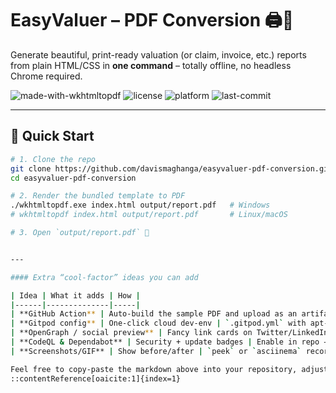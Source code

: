 # EasyValuer – PDF Conversion 🖨️📄

Generate beautiful, print-ready valuation (or claim, invoice, etc.) reports from plain HTML/CSS in **one command** – totally offline, no headless Chrome required.

![made-with-wkhtmltopdf](https://img.shields.io/badge/rendered_with-wkhtmltopdf-blue?logo=html5)
![license](https://img.shields.io/badge/license-MIT-green)
![platform](https://img.shields.io/badge/platform-Windows%20%7C%20Linux%20%7C%20macOS-critical)
![last-commit](https://img.shields.io/github/last-commit/davismaghanga/easyvaluer-pdf-conversion)

---

## 🚀 Quick Start

```bash
# 1. Clone the repo
git clone https://github.com/davismaghanga/easyvaluer-pdf-conversion.git
cd easyvaluer-pdf-conversion

# 2. Render the bundled template to PDF
./wkhtmltopdf.exe index.html output/report.pdf   # Windows
# wkhtmltopdf index.html output/report.pdf       # Linux/macOS

# 3. Open `output/report.pdf` 🎉


---

#### Extra “cool-factor” ideas you can add

| Idea | What it adds | How |
|------|--------------|-----|
| **GitHub Action** | Auto-build the sample PDF and upload as an artifact | `wkhtmltopdf index.html test.pdf` → `actions/upload-artifact@v4` |
| **Gitpod config** | One-click cloud dev-env | `.gitpod.yml` with apt-get wkhtmltopdf |
| **OpenGraph / social preview** | Fancy link cards on Twitter/LinkedIn | Commit a `social-preview.png` generated by the tool |
| **CodeQL & Dependabot** | Security + update badges | Enable in repo → badges auto-appear |
| **Screenshots/GIF** | Show before/after | `peek` or `asciinema` recording in `/docs` |

Feel free to copy-paste the markdown above into your repository, adjust the badges (e.g., swap to your licence if different), and commit—your GitHub page will instantly look polished and professional.
::contentReference[oaicite:1]{index=1}
